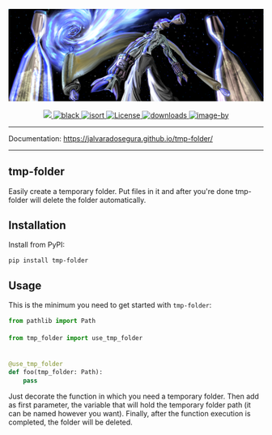 <p align="center">
  <img src="https://raw.githubusercontent.com/jalvaradosegura/tmp-folder/main/docs/tmp-folder.png" alt="tmp-folder">
</p>

<p align="center">

  <a href="https://codecov.io/gh/jalvaradosegura/tmp-folder">
    <img src="https://codecov.io/gh/jalvaradosegura/tmp-folder/branch/main/graph/badge.svg?token=IL5PVTYVRV"/>
  </a>

  <a href="https://github.com/psf/black" target="_blank">
    <img src="https://img.shields.io/badge/code%20style-black-000000.svg" alt="black">
  </a>

  <a href="https://pycqa.github.io/isort/" target="_blank">
    <img src="https://img.shields.io/badge/%20imports-isort-%231674b1?style=flat&labelColor=ef8336" alt="isort">
  </a>

  <a href="https://github.com/jalvaradosegura/tmp-folder/actions/workflows/unit_tests.yml" target="_blank">
    <img src="https://github.com/jalvaradosegura/tmp-folder/actions/workflows/unit_tests.yml/badge.svg" alt="License">
  </a>

  <a href="https://pepy.tech/project/tmp-folder" target="_blank">
    <img src="https://static.pepy.tech/personalized-badge/tmp-folder?period=total&units=international_system&left_color=grey&right_color=blue&left_text=downloads" alt="downloads">
  </a>

  <a href="https://www.instagram.com/circus.infernus/" target="_blank">
    <img src="https://img.shields.io/badge/image--by-%40circus.infernus-blue" alt="image-by">
  </a>

</p>

---

Documentation: https://jalvaradosegura.github.io/tmp-folder/

---

## tmp-folder
Easily create a temporary folder. Put files in it and after you're done tmp-folder will delete the folder automatically.

## Installation

Install from PyPI:

```
pip install tmp-folder
```

## Usage
This is the minimum you need to get started with `tmp-folder`:
```py
from pathlib import Path

from tmp_folder import use_tmp_folder


@use_tmp_folder
def foo(tmp_folder: Path):
    pass
```

Just decorate the function in which you need a temporary folder. Then add as first parameter, the variable that will hold the temporary folder path (it can be named however you want). Finally, after the function execution is completed, the folder will be deleted.
